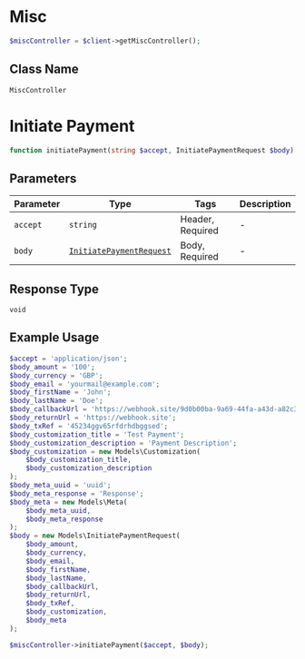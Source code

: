 # Misc

```php
$miscController = $client->getMiscController();
```

## Class Name

`MiscController`


# Initiate Payment

```php
function initiatePayment(string $accept, InitiatePaymentRequest $body): void
```

## Parameters

| Parameter | Type | Tags | Description |
|  --- | --- | --- | --- |
| `accept` | `string` | Header, Required | - |
| `body` | [`InitiatePaymentRequest`](../../doc/models/initiate-payment-request.md) | Body, Required | - |

## Response Type

`void`

## Example Usage

```php
$accept = 'application/json';
$body_amount = '100';
$body_currency = 'GBP';
$body_email = 'yourmail@example.com';
$body_firstName = 'John';
$body_lastName = 'Doe';
$body_callbackUrl = 'https://webhook.site/9d0b00ba-9a69-44fa-a43d-a82c33c36fdc';
$body_returnUrl = 'https://webhook.site';
$body_txRef = '45234ggv65rfdrhdbggsed';
$body_customization_title = 'Test Payment';
$body_customization_description = 'Payment Description';
$body_customization = new Models\Customization(
    $body_customization_title,
    $body_customization_description
);
$body_meta_uuid = 'uuid';
$body_meta_response = 'Response';
$body_meta = new Models\Meta(
    $body_meta_uuid,
    $body_meta_response
);
$body = new Models\InitiatePaymentRequest(
    $body_amount,
    $body_currency,
    $body_email,
    $body_firstName,
    $body_lastName,
    $body_callbackUrl,
    $body_returnUrl,
    $body_txRef,
    $body_customization,
    $body_meta
);

$miscController->initiatePayment($accept, $body);
```


